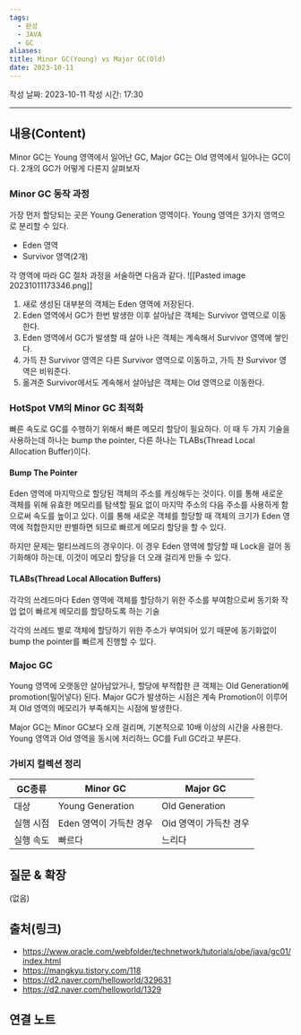 ```yaml
---
tags:
  - 완성
  - JAVA
  - GC
aliases: 
title: Minor GC(Young) vs Major GC(Old)
date: 2023-10-11
---
```

작성 날짜: 2023-10-11
작성 시간: 17:30


----
## 내용(Content)
Minor GC는 Young 영역에서 일어난 GC, Major GC는 Old 영역에서 일어나는 GC이다. 2개의 GC가 어떻게 다른지 살펴보자

### Minor GC 동작 과정
가장 먼저 할당되는 곳은 Young Generation 영역이다.  Young 영역은 3가지 영역으로 분리할 수 있다.

- Eden 영역
- Survivor 영역(2개)

각 영역에 따라 GC 절차 과정을 서술하면 다음과 같다.
![[Pasted image 20231011173346.png]]

1. 새로 생성된 대부분의 객체는 Eden 영역에 저장된다.
2. Eden 영역에서 GC가 한번 발생한 이후 살아남은 객체는 Survivor 영역으로 이동한다.
3. Eden 영역에서 GC가 발생할 때 살아 나은 객체는 계속해서 Survivor 영역에 쌓인다.
4. 가득 찬 Survivor 영역은 다른 Survivor 영역으로 이동하고, 가득 찬 Survivor 영역은 비워준다.
5. 옮겨준 Survivor에서도 계속해서 살아남은 객체는 Old 영역으로 이동한다.


### HotSpot VM의 Minor GC 최적화
빠른 속도로 GC를 수행하기 위해서 빠른 메모리 할당이 필요하다. 이 때 두 가지 기술을 사용하는데 하나는 bump the pointer, 다른 하나는 TLABs(Thread Local Allocation Buffer)이다.

#### Bump The Pointer
Eden 영역에 마지막으로 할당된 객체의 주소를 캐싱해두는 것이다. 이를 통해 새로운 객체를 위해 유효한 메모리를 탐색할 필요 없이 마지막 주소의 다음 주소를 사용하게 함으로써 속도를 높이고 있다. 이를 통해 새로운 객체를 할당할 때 객체의 크기가 Eden 영역에 적합한지만 판별하면 되므로 빠르게 메모리 할당을 할 수 있다.

하지만 문제는 멀티쓰레드의 경우이다. 이 경우 Eden 영역에 할당할 때 Lock을 걸어 동기화해야 하는데, 이것이 메모리 할당을 더 오래 걸리게 만들 수 있다.

#### TLABs(Thread Local Allocation Buffers)
각각의 쓰레드마다 Eden 영역에 객체를 할당하기 위한 주소를 부여함으로써 동기화 작업 없이 빠르게 메모리를 할당하도록 하는 기술

각각의 쓰레드 별로 객체에 할당하기 위한 주소가 부여되어 있기 때문에 동기화없이 bump the pointer를 빠르게 진행할 수 있다.


### Majoc GC
Young 영역에 오랫동안 살아남았거나, 할당에 부적합한 큰 객체는 Old Generation에 promotion(밀어넣다) 된다. Major GC가 발생하는 시점은 계속 Promotion이 이루어져 Old 영역의 메모리가 부족해지는 시점에 발생한다.

Major GC는 Minor GC보다 오래 걸리며, 기본적으로 10배 이상의 시간을 사용한다. Young 영역과 Old 영역을 동시에 처리하느 GC를 Full GC라고 부른다.

### 가비지 컬렉션 정리

| GC종류    | Minor GC                | Major GC               |
| --------- | ----------------------- | ---------------------- |
| 대상      | Young Generation        | Old Generation         |
| 실행 시점 | Eden 영역이 가득찬 경우 | Old 영역이 가득찬 경우 |
| 실행 속도 | 빠르다                  | 느리다                 |

## 질문 & 확장

(없음)

## 출처(링크)
- https://www.oracle.com/webfolder/technetwork/tutorials/obe/java/gc01/index.html
- https://mangkyu.tistory.com/118
- https://d2.naver.com/helloworld/329631
- https://d2.naver.com/helloworld/1329

## 연결 노트











